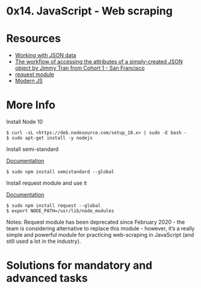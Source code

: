 # 0x14. JavaScript - Web scraping

# Resources

- [Working with JSON data]()
- [The workflow of accessing the attributes of a simply-created JSON object by Jimmy Tran from Cohort 1 - San Francisco]()
- [request module]()
- [Modern JS]()

# More Info

Install Node 10

    $ curl -sL <https://deb.nodesource.com/setup_10.x> | sudo -E bash -
    $ sudo apt-get install -y nodejs

Install semi-standard

[Documentation](https://github.com/standard/semistandard)

    $ sudo npm install semistandard --global

Install request module and use it

[Documentation](https://github.com/request/request)

    $ sudo npm install request --global
    $ export NODE_PATH=/usr/lib/node_modules

Notes: Request module has been deprecated since February 2020 - the team is considering alternative to replace this module - however, it’s a really simple and powerful module for practicing web-scraping in JavaScript (and still used a lot in the industry).

# Solutions for mandatory and advanced tasks
